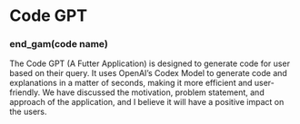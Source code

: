 # Code GPT
### end_gam(code name)

The Code GPT (A Futter Application)  is designed to generate code for user based on their query. It uses OpenAI’s Codex Model to generate code and explanations in a matter of seconds, making it more efficient and user-friendly. We have discussed the motivation, problem statement, and approach of the application, and I believe it will have a positive impact on the users.

